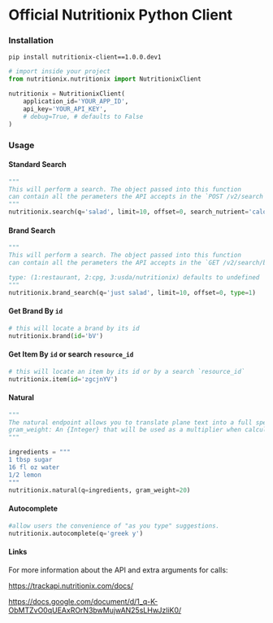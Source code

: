 Official Nutritionix Python Client
==================================
### Installation
```shell
pip install nutritionix-client==1.0.0.dev1
```

```py
# import inside your project
from nutritionix.nutritionix import NutritionixClient

nutritionix = NutritionixClient(
    application_id='YOUR_APP_ID',
    api_key='YOUR_API_KEY',
    # debug=True, # defaults to False
)
```

### Usage

####  Standard Search
```py
"""
This will perform a search. The object passed into this function
can contain all the perameters the API accepts in the `POST /v2/search` endpoint
"""
nutritionix.search(q='salad', limit=10, offset=0, search_nutrient='calories')
```

#### Brand Search
```py
"""
This will perform a search. The object passed into this function
can contain all the perameters the API accepts in the `GET /v2/search/brands` endpoint

type: (1:restaurant, 2:cpg, 3:usda/nutritionix) defaults to undefined
"""
nutritionix.brand_search(q='just salad', limit=10, offset=0, type=1)
```

#### Get Brand By `id`
```py
# this will locate a brand by its id
nutritionix.brand(id='bV')
```

#### Get Item By `id` or search `resource_id`
```py
# this will locate an item by its id or by a search `resource_id`
nutritionix.item(id='zgcjnYV')
```

#### Natural
```py
"""
The natural endpoint allows you to translate plane text into a full spectrum analysis.
gram_weight: An {Integer} that will be used as a multiplier when calculating `total.nutrients`
"""

ingredients = """
1 tbsp sugar
16 fl oz water
1/2 lemon
"""
nutritionix.natural(q=ingredients, gram_weight=20)
```

#### Autocomplete
```py
#allow users the convenience of "as you type" suggestions.
nutritionix.autocomplete(q='greek y')
```

#### Links
For more information about the API and extra arguments for calls:

https://trackapi.nutritionix.com/docs/

https://docs.google.com/document/d/1_q-K-ObMTZvO0qUEAxROrN3bwMujwAN25sLHwJzliK0/
